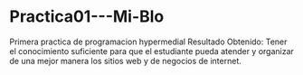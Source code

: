 # Practica01---Mi-Blo
Primera practica de programacion hypermedial
Resultado Obtenido:
Tener el conocimiento suficiente para que el estudiante pueda atender y organizar de una mejor manera los sitios web y de negocios de internet.
